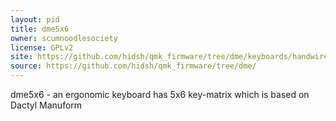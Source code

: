 ```yaml
---
layout: pid
title: dme5x6
owner: scumnoodlesociety
license: GPLv2
site: https://github.com/hidsh/qmk_firmware/tree/dme/keyboards/handwired/dme
source: https://github.com/hidsh/qmk_firmware/tree/dme/
---
```

dme5x6 - an ergonomic keyboard has 5x6 key-matrix which is based on Dactyl Manuform
